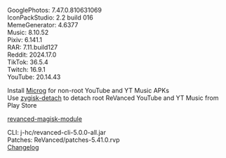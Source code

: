 GooglePhotos: 7.47.0.810631069  
IconPackStudio: 2.2 build 016  
MemeGenerator: 4.6377  
Music: 8.10.52  
Pixiv: 6.141.1  
RAR: 7.11.build127  
Reddit: 2024.17.0  
TikTok: 36.5.4  
Twitch: 16.9.1  
YouTube: 20.14.43  

Install [Microg](https://github.com/ReVanced/GmsCore/releases) for non-root YouTube and YT Music APKs  
Use [zygisk-detach](https://github.com/j-hc/zygisk-detach) to detach root ReVanced YouTube and YT Music from Play Store  

[revanced-magisk-module](https://github.com/j-hc/revanced-magisk-module)
  
CLI: j-hc/revanced-cli-5.0.0-all.jar  
Patches: ReVanced/patches-5.41.0.rvp  
[Changelog](https://github.com/ReVanced/revanced-patches/releases/tag/v5.41.0)  
